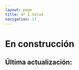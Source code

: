 ```yaml
---
layout: page
title: 4º I.Salud
navigation: 17
---
```


# En construcción



## Última actualización: 
